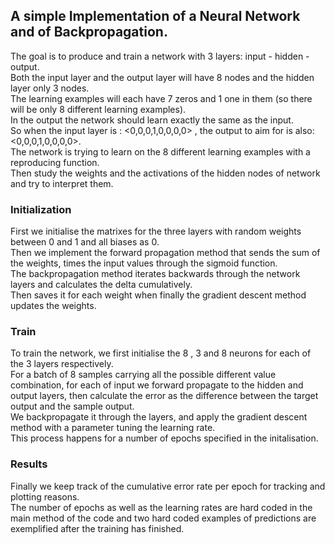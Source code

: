 ## A simple Implementation of a Neural Network and of Backpropagation.
The goal is to produce and train a network with 3 layers:  input - hidden - output. <br />
Both the input layer and the output layer will have 8 nodes and the hidden layer only 3 nodes.<br />
The learning examples will each have 7 zeros and 1 one in them (so there will be only 8 different learning examples). <br />
In the output the network should learn exactly the same as the input.<br />
So when the input layer is : <0,0,0,1,0,0,0,0> , the output to aim for is also: <0,0,0,1,0,0,0,0>. <br />
The network is trying to learn on the 8 different learning examples with a reproducing function.<br />
Then study the weights and the activations of the hidden nodes of network and try to interpret them. 


### Initialization
First we initialise the matrixes for the three layers with random weights between 0 and 1 and all biases as 0. <br />
Then we implement the forward propagation method that sends the sum of the weights, times the input values through the sigmoid function.<br />
The backpropagation method iterates backwards through the network layers and calculates the delta cumulatively.<br />
Then saves it for each weight when finally the gradient descent method updates the weights.<br />

### Train
To train the network, we first initialise the 8 , 3 and 8 neurons for each of the 3 layers respectively.<br /> 
For a batch of 8 samples carrying all the possible different value combination, for each of input we forward propagate to the hidden and output layers, then calculate the error as the difference between the target output and the sample output.<br /> 
We backpropagate it through the layers, and apply the gradient descent method with a parameter tuning the learning rate.<br /> 
This process happens for a number of epochs specified in the initalisation. <br />

### Results
Finally we keep track of the cumulative error rate per epoch for tracking and plotting reasons.<br />
The number of epochs as well as the learning rates are hard coded in the main method of the code and two hard coded examples of predictions are exemplified after the training has finished.
